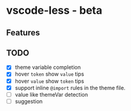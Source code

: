 # vscode-less - beta

## Features

## TODO
- [x] theme variable completion
- [x] hover `token` show `value` tips
- [x] hover `value` show `token` tips
- [x] support inline `@import` rules in the theme file.
- [ ] value like themeVar detection
- [ ] suggestion
